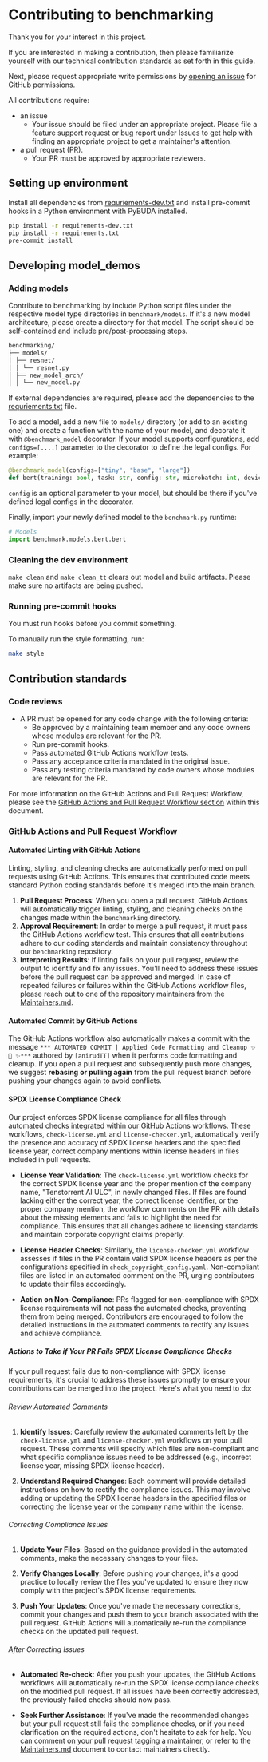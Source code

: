 # Contributing to benchmarking

Thank you for your interest in this project.

If you are interested in making a contribution, then please familiarize
yourself with our technical contribution standards as set forth in this guide.

Next, please request appropriate write permissions by [opening an
issue](https://github.com/tenstorrent/benchmarking/issues/new/choose) for
GitHub permissions.

All contributions require:

- an issue
  - Your issue should be filed under an appropriate project. Please file a
    feature support request or bug report under Issues to get help with finding
    an appropriate project to get a maintainer's attention.
- a pull request (PR).
  - Your PR must be approved by appropriate reviewers.

## Setting up environment

Install all dependencies from [requriements-dev.txt](requirements-dev.txt) and install pre-commit hooks in a Python environment with PyBUDA installed.

```bash
pip install -r requirements-dev.txt
pip install -r requirements.txt
pre-commit install
```

## Developing model_demos

### Adding models

Contribute to benchmarking by include Python script files under the respective model type directories in `benchmark/models`. If it's a new model architecture, please create a directory for that model. The script should be self-contained and include pre/post-processing steps.

```bash
benchmarking/
├── models/
│ ├── resnet/
│ │ └── resnet.py
│ ├── new_model_arch/
│ │ └── new_model.py
```

If external dependencies are required, please add the dependencies to the [requriements.txt](requirements.txt) file.

To add a model, add a new file to `models/` directory (or add to an existing one) and create a function with the name of your model, and decorate it with
`@benchmark_model` decorator. If your model supports configurations, add `configs=[....]` parameter to the decorator to define the legal configs. For example:

```python
@benchmark_model(configs=["tiny", "base", "large"])
def bert(training: bool, task: str, config: str, microbatch: int, device: str, data_type: str):
```

`config` is an optional parameter to your model, but should be there if you've defined legal configs in the decorator.

Finally, import your newly defined model to the `benchmark.py` runtime:

```python
# Models
import benchmark.models.bert.bert
```

### Cleaning the dev environment

`make clean` and `make clean_tt` clears out model and build artifacts. Please make sure no artifacts are being pushed.

### Running pre-commit hooks

You must run hooks before you commit something.

To manually run the style formatting, run:

```bash
make style
```

## Contribution standards

### Code reviews

- A PR must be opened for any code change with the following criteria:
  - Be approved by a maintaining team member and any code owners whose modules are relevant for the PR.
  - Run pre-commit hooks.
  - Pass automated GitHub Actions workflow tests.
  - Pass any acceptance criteria mandated in the original issue.
  - Pass any testing criteria mandated by code owners whose modules are relevant for the PR.

For more information on the GitHub Actions and Pull Request Workflow, please see the [GitHub Actions and Pull Request Workflow section](#github-actions-and-pull-request-workflow) within this document.

### GitHub Actions and Pull Request Workflow

#### Automated Linting with GitHub Actions

Linting, styling, and cleaning checks are automatically performed on pull requests using GitHub Actions. This ensures that contributed code meets standard Python coding standards before it's merged into the main branch.

1. **Pull Request Process**: When you open a pull request, GitHub Actions will automatically trigger linting, styling, and cleaning checks on the changes made within the `benchmarking` directory.
2. **Approval Requirement**: In order to merge a pull request, it must pass the GitHub Actions workflow test. This ensures that all contributions adhere to our coding standards and maintain consistency throughout our `benchmarking` repository.
3. **Interpreting Results**: If linting fails on your pull request, review the output to identify and fix any issues. You'll need to address these issues before the pull request can be approved and merged. In case of repeated failures or failures within the GitHub Actions workflow files, please reach out to one of the repository maintainers from the [Maintainers.md](MAINTAINERS.md).

#### Automated Commit by GitHub Actions

The GitHub Actions workflow also automatically makes a commit with the message `*** AUTOMATED COMMIT | Applied Code Formatting and Cleanup ✨ 🍰 ✨***` authored by `[anirudTT]` when it performs code formatting and cleanup. If you open a pull request and subsequently push more changes, we suggest **rebasing or pulling again** from the pull request branch before pushing your changes again to avoid conflicts.

#### SPDX License Compliance Check

Our project enforces SPDX license compliance for all files through automated checks integrated within our GitHub Actions workflows. These workflows, `check-license.yml` and `license-checker.yml`, automatically verify the presence and accuracy of SPDX license headers and the specified license year, correct company mentions within license headers in files included in pull requests.

- **License Year Validation**: The `check-license.yml`  workflow checks for the correct SPDX license year and the proper mention of the company name, "Tenstorrent AI ULC", in newly changed files. If files are found lacking either the correct year, the correct license identifier, or the proper company mention, the workflow comments on the PR with details about the missing elements and fails to highlight the need for compliance. This ensures that all changes adhere to licensing standards and maintain corporate copyright claims properly.

- **License Header Checks**: Similarly, the `license-checker.yml` workflow assesses if files in the PR contain valid SPDX license headers as per the configurations specified in `check_copyright_config.yaml`. Non-compliant files are listed in an automated comment on the PR, urging contributors to update their files accordingly.

- **Action on Non-Compliance**: PRs flagged for non-compliance with SPDX license requirements will not pass the automated checks, preventing them from being merged. Contributors are encouraged to follow the detailed instructions in the automated comments to rectify any issues and achieve compliance.


##### Actions to Take if Your PR Fails SPDX License Compliance Checks

If your pull request fails due to non-compliance with SPDX license requirements, it's crucial to address these issues promptly to ensure your contributions can be merged into the project. Here's what you need to do:

###### Review Automated Comments

1. **Identify Issues**: Carefully review the automated comments left by the `check-license.yml` and `license-checker.yml` workflows on your pull request. These comments will specify which files are non-compliant and what specific compliance issues need to be addressed (e.g., incorrect license year, missing SPDX license header).

2. **Understand Required Changes**: Each comment will provide detailed instructions on how to rectify the compliance issues. This may involve adding or updating the SPDX license headers in the specified files or correcting the license year or the company name within the license.

###### Correcting Compliance Issues

1. **Update Your Files**: Based on the guidance provided in the automated comments, make the necessary changes to your files.

2. **Verify Changes Locally**: Before pushing your changes, it's a good practice to locally review the files you've updated to ensure they now comply with the project's SPDX license requirements.

3. **Push Your Updates**: Once you've made the necessary corrections, commit your changes and push them to your branch associated with the pull request. GitHub Actions will automatically re-run the compliance checks on the updated pull request.

###### After Correcting Issues

- **Automated Re-check**: After you push your updates, the GitHub Actions workflows will automatically re-run the SPDX license compliance checks on the modified pull request. If all issues have been correctly addressed, the previously failed checks should now pass.

- **Seek Further Assistance**: If you've made the recommended changes but your pull request still fails the compliance checks, or if you need clarification on the required actions, don't hesitate to ask for help. You can comment on your pull request tagging a maintainer, or refer to the [Maintainers.md](Maintainers.md) document to contact maintainers directly.

